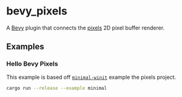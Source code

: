 # bevy_pixels

A [Bevy](https://github.com/bevyengine/bevy) plugin that connects the [pixels](https://github.com/parasyte/pixels) 2D pixel buffer renderer.

## Examples

### Hello Bevy Pixels

This example is based off [`minimal-winit`](https://github.com/parasyte/pixels/tree/master/examples/minimal-winit) example the pixels project.

```sh
cargo run --release --example minimal
```
